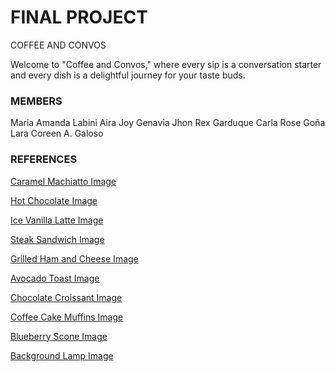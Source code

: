 # FINAL PROJECT 

COFFEE AND CONVOS

Welcome to "Coffee and Convos," where every sip is a conversation starter and every dish is a delightful journey for your taste buds.

### MEMBERS
Maria Amanda Labini
Aira Joy Genavia
Jhon Rex Garduque
Carla Rose Goña
Lara Coreen A. Galoso

### REFERENCES
[Caramel Machiatto Image](https://lifestyleofafoodie.com/iced-starbucks-caramel-macchiato/)

[Hot Chocolate Image](https://www.pinterest.ph/pin/576249714798210338/)

[Ice Vanilla Latte Image](https://www.bing.com/images/search?view=detailV2&insightstoken=bcid_r1nSWwVpfGsGNp4O-nVE.d2LKZEQ.....6o*ccid_WdJbBWl8&form=ANCMS1&iss=SBIUPLOADGET&selectedindex=0&id=-561907985&ccid=WdJbBWl8&exph=600&expw=480&vt=2&sim=11)

[Steak Sandwich Image](https://www.pinterest.ph/pin/332984966207157299/)

[Grilled Ham and Cheese Image](https://www.pinterest.ph/pin/grilled-ham-and-cheese-sandwich-in-2023--274015958570911065/)

[Avocado Toast Image](https://www.pinterest.ph/pin/303289356158437183/)

[Chocolate Croissant Image](https://baketotheroots.de/chocolate-croissants/)

[Coffee Cake Muffins Image](https://www.bing.com/images/search?view=detailV2&insightstoken=bcid_r3TYmfVTV2sGNp4O-nVE.d2LKZEQ.....1I*ccid_dNiZ9VNX&form=ANCMS1&iss=SBIUPLOADGET&selectedindex=0&id=1790958609&ccid=dNiZ9VNX&exph=600&expw=400&vt=2&sim=11)

[Blueberry Scone Image](https://in.pinterest.com/pin/399342691962341510/)

[Background Lamp Image](https://in.pinterest.com/pin/others-work-in-2023--720364902916476799/)
